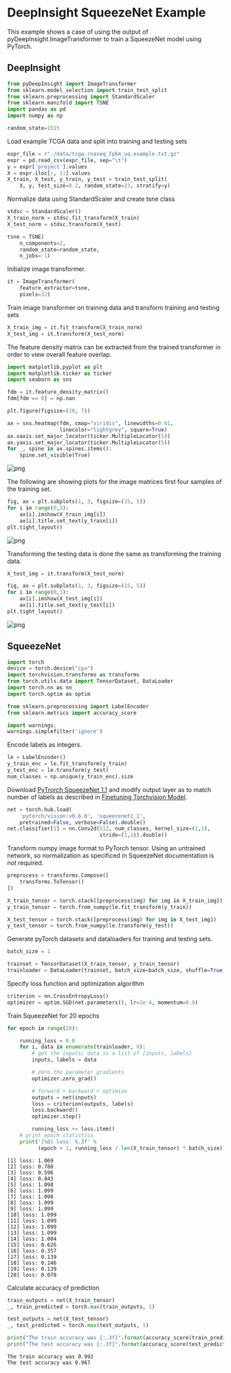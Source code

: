 # DeepInsight SqueezeNet Example

This example shows a case of using the output of 
pyDeepInsight.ImageTransformer to train a SqueezeNet model
using PyTorch.

## DeepInsight


```python
from pyDeepInsight import ImageTransformer
from sklearn.model_selection import train_test_split
from sklearn.preprocessing import StandardScaler
from sklearn.manifold import TSNE
import pandas as pd
import numpy as np
```


```python
random_state=1515
```

Load example TCGA data and split into training and testing sets


```python
expr_file = r"./data/tcga.rnaseq_fpkm_uq.example.txt.gz"
expr = pd.read_csv(expr_file, sep="\t")
y = expr['project'].values
X = expr.iloc[:, 1:].values
X_train, X_test, y_train, y_test = train_test_split(
    X, y, test_size=0.2, random_state=23, stratify=y)
```

Normalize data using StandardScaler and create tsne class


```python
stdsc = StandardScaler()
X_train_norm = stdsc.fit_transform(X_train)
X_test_norm = stdsc.transform(X_test)
```


```python
tsne = TSNE(
    n_components=2,
    random_state=random_state,
    n_jobs=-1)
```

Initialize image transformer.


```python
it = ImageTransformer(
    feature_extractor=tsne, 
    pixels=32)
```

Train image transformer on training data and transform training 
and testing sets


```python
X_train_img = it.fit_transform(X_train_norm)
X_test_img = it.transform(X_test_norm)
```

The feature density matrix can be extracted from the trained transformer in order to view overall feature overlap.


```python
import matplotlib.pyplot as plt
import matplotlib.ticker as ticker
import seaborn as sns

fdm = it.feature_density_matrix()
fdm[fdm == 0] = np.nan

plt.figure(figsize=(10, 7))

ax = sns.heatmap(fdm, cmap="viridis", linewidths=0.01, 
                 linecolor="lightgrey", square=True)
ax.xaxis.set_major_locator(ticker.MultipleLocator(5))
ax.yaxis.set_major_locator(ticker.MultipleLocator(5))
for _, spine in ax.spines.items():
    spine.set_visible(True)
```


    
![png](pytorch_squeezenet_files/pytorch_squeezenet_14_0.png)
    


The following are showing plots for the image matrices first four samples 
of the training set. 


```python
fig, ax = plt.subplots(1, 3, figsize=(15, 5))
for i in range(0,3):
    ax[i].imshow(X_train_img[i])
    ax[i].title.set_text(y_train[i])
plt.tight_layout()
```


    
![png](pytorch_squeezenet_files/pytorch_squeezenet_16_0.png)
    


Transforming the testing data is done the same as transforming the 
training data.


```python
X_test_img = it.transform(X_test_norm)

fig, ax = plt.subplots(1, 3, figsize=(15, 5))
for i in range(0,3):
    ax[i].imshow(X_test_img[i])
    ax[i].title.set_text(y_test[i])
plt.tight_layout()
```


    
![png](pytorch_squeezenet_files/pytorch_squeezenet_18_0.png)
    


## SqueezeNet


```python
import torch
device = torch.device("cpu")
import torchvision.transforms as transforms
from torch.utils.data import TensorDataset, DataLoader
import torch.nn as nn
import torch.optim as optim

from sklearn.preprocessing import LabelEncoder
from sklearn.metrics import accuracy_score

import warnings; 
warnings.simplefilter('ignore')
```

Encode labels as integers.


```python
le = LabelEncoder()
y_train_enc = le.fit_transform(y_train)
y_test_enc = le.transform(y_test)
num_classes = np.unique(y_train_enc).size
```

Download [PyTrorch SqueezeNet 1.1][1] and modify output layer as 
to match number of labels as described in [Finetuning Torchvision Model][2].

[1]: https://pytorch.org/hub/pytorch_vision_squeezenet/
[2]: https://pytorch.org/tutorials/beginner/finetuning_torchvision_models_tutorial.html


```python
net = torch.hub.load(
    'pytorch/vision:v0.6.0', 'squeezenet1_1', 
    pretrained=False, verbose=False).double()
net.classifier[1] = nn.Conv2d(512, num_classes, kernel_size=(1,1), 
                              stride=(1,1)).double()
```

Transform numpy image format to PyTorch tensor. Using an untrained network,
so normalization as specificed in SqueezeNet documentation is not 
required.



```python
preprocess = transforms.Compose([
    transforms.ToTensor()
])
```


```python
X_train_tensor = torch.stack([preprocess(img) for img in X_train_img])
y_train_tensor = torch.from_numpy(le.fit_transform(y_train))

X_test_tensor = torch.stack([preprocess(img) for img in X_test_img])
y_test_tensor = torch.from_numpy(le.transform(y_test))
```

Generate pyTorch datasets and dataloaders for training and testing sets.


```python
batch_size = 1

trainset = TensorDataset(X_train_tensor, y_train_tensor)
trainloader = DataLoader(trainset, batch_size=batch_size, shuffle=True)
```

Specify loss function and optimization algorithm


```python
criterion = nn.CrossEntropyLoss()
optimizer = optim.SGD(net.parameters(), lr=1e-4, momentum=0.9)
```

Train SqueezeNet for 20 epochs


```python
for epoch in range(20):

    running_loss = 0.0
    for i, data in enumerate(trainloader, 0):
        # get the inputs; data is a list of [inputs, labels]
        inputs, labels = data

        # zero the parameter gradients
        optimizer.zero_grad()

        # forward + backward + optimize
        outputs = net(inputs)
        loss = criterion(outputs, labels)
        loss.backward()
        optimizer.step()

        running_loss += loss.item()
    # print epoch statistics
    print('[%d] loss: %.3f' %
          (epoch + 1, running_loss / len(X_train_tensor) * batch_size))
```

    [1] loss: 1.069
    [2] loss: 0.780
    [3] loss: 0.596
    [4] loss: 0.843
    [5] loss: 1.098
    [6] loss: 1.099
    [7] loss: 1.098
    [8] loss: 1.099
    [9] loss: 1.099
    [10] loss: 1.099
    [11] loss: 1.099
    [12] loss: 1.099
    [13] loss: 1.099
    [14] loss: 1.004
    [15] loss: 0.626
    [16] loss: 0.357
    [17] loss: 0.139
    [18] loss: 0.146
    [19] loss: 0.139
    [20] loss: 0.078


Calculate accuracy of prediction


```python
train_outputs = net(X_train_tensor)
_, train_predicted = torch.max(train_outputs, 1)
```


```python
test_outputs = net(X_test_tensor)
_, test_predicted = torch.max(test_outputs, 1)
```


```python
print("The train accuracy was {:.3f}".format(accuracy_score(train_predicted, y_train_tensor)))
print("The test accuracy was {:.3f}".format(accuracy_score(test_predicted, y_test_tensor)))
```

    The train accuracy was 0.992
    The test accuracy was 0.967

